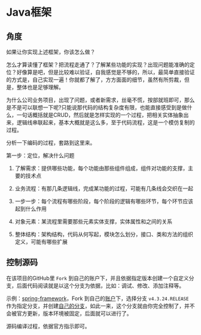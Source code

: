 # Java框架


##  角度

如果让你实现上述框架，你该怎么做？

怎么才算读懂了框架？把流程走通了？了解某些功能的实现？出现问题能准确的定位？好像算是吧，但是比较难以验证，自我感觉是不够的，所以，最简单直接验证的方式是，自己实现一遍！你就都了解了，方方面面的细节，虽然有所剪裁，但是，整体也是足够理解。

为什么公司业务项目，出现了问题，或者新需求，丝毫不慌，按部就班即可，那么是不是可以联想一下呢?只能说那代码的结构复杂度有限，也能直接感受到是做什么，一句话概括就是CRUD，然后就是怎样实现的一个过程，把相关实体抽象出来，逻辑线串联起来，基本大概就是这么多，至于代码流程，这是一个模仿复制的过程。

分析一下编码的过程，套路到这里来。

第一步：定位，解决什么问题

1.  了解需求：提供哪些功能，每个功能由那些组件组成，组件对功能的支撑，主要的技术点

2.  业务流程：有那几条逻辑线，完成某功能的过程，可能有几条线会交织在一起

3.  一步一步：每个流程有哪些阶段，每个阶段的逻辑有哪些环节，每个环节应该起到什么作用

4.  对象元素：某流程里需要那些元素实体支撑，实体属性和之间的关系

5.  整体结构：架构结构，代码从何写起，模块怎么划分，接口、类和方法的组织定义，可能有哪些扩展


##  控制源码

在该项目的GitHub里 `Fork` 到自己的账户下，并且依据指定版本创建一个自定义分支，后面代码阅读就是以这个分支为依据，比如：调试、修改、添加注释等。

示例：[spring-framework](https://github.com/spring-projects/spring-framework)，Fork 到自己的[账户](https://github.com/kaoshanji/spring-framework)下，选择分支 `v4.3.24.RELEASE` 作为指定分支，并创建[自己的分支](https://github.com/kaoshanji/spring-framework/tree/kaoshanji-4.3.24)，如此一来，这个分支就由你完全控制了，并不会被官方更新，版本环境被固定，后面就可以进行了。

源码编译过程，依据官方指示即可。





